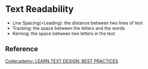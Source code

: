 # Text Readability

- Line Spacing(=Leading): the distance between two lines of text
- Tracking: the space between the letters and the words
- Kerning: the space between two letters in the text

## Reference

[Codecademy: LEARN TEXT DESIGN: BEST PRACTICES](https://www.codecademy.com/paths/front-end-engineer-career-path/tracks/fecp-improved-styling-with-css/modules/fecp-learn-text-design/lessons/best-practices/exercises/text-readability)
